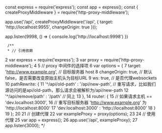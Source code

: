 const express = require('express');
const app = express();
const { createProxyMiddleware } = require('http-proxy-middleware');

app.use('/api', createProxyMiddleware('/api', { target: 'http://localhost:9955', changeOrigin: true }));

app.listen(9998, () => {
        console.log('http://localhost:9998')
    })



     /**
     * // 引用依赖
 2 var express = require('express');
 3 var proxy = require('http-proxy-middleware');
 4 
 5 // proxy 中间件的选择项
 6 var options = {
 7         target: 'http://www.example.org', // 目标服务器 host
 8         changeOrigin: true,               // 默认false，是否需要改变原始主机头为目标URL
 9         ws: true,                         // 是否代理websockets
10         pathRewrite: {
11             '^/api/old-path' : '/api/new-path',     // 重写请求，比如我们源访问的是api/old-path，那么请求会被解析为/api/new-path
12             '^/api/remove/path' : '/path'           // 同上
13         },
14         router: {
15             // 如果请求主机 == 'dev.localhost:3000',
16             // 重写目标服务器 'http://www.example.org' 为 'http://localhost:8000'
17             'dev.localhost:3000' : 'http://localhost:8000'
18         }
19     };
20 
21 // 创建代理
22 var exampleProxy = proxy(options);
23 
24 // 使用代理
25 var app = express();
26     app.use('/api', exampleProxy);
27     app.listen(3000);
     */